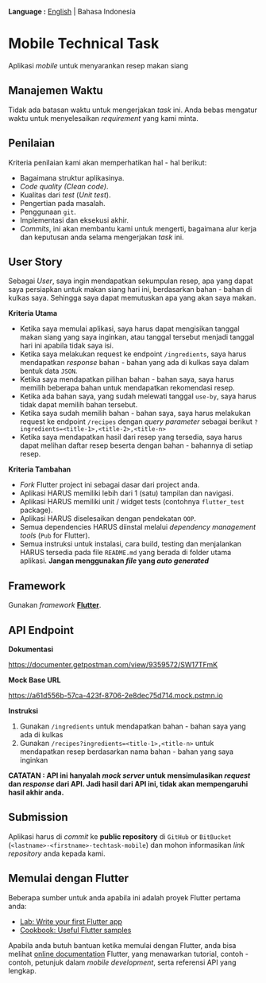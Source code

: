 __Language :__ [English](README.md) | Bahasa Indonesia

# Mobile Technical Task
Aplikasi *mobile* untuk menyarankan resep makan siang

## Manajemen Waktu
Tidak ada batasan waktu untuk mengerjakan *task* ini. Anda bebas mengatur waktu untuk menyelesaikan *requirement* yang kami minta.

## Penilaian
Kriteria penilaian kami akan memperhatikan hal - hal berikut:
- Bagaimana struktur aplikasinya. 
- *Code quality (Clean code)*.
- Kualitas dari *test* (*Unit test*).
- Pengertian pada masalah.
- Penggunaan `git`.
- Implementasi dan eksekusi akhir.
- *Commits*, ini akan membantu kami untuk mengerti, bagaimana alur kerja dan keputusan anda selama mengerjakan *task* ini.

## User Story
Sebagai *User*, saya ingin mendapatkan sekumpulan resep, apa yang dapat saya persiapkan untuk makan siang hari ini, berdasarkan bahan - bahan di kulkas saya. Sehingga saya dapat memutuskan apa yang akan saya makan.

__Kriteria Utama__
- Ketika saya memulai aplikasi, saya harus dapat mengisikan tanggal makan siang yang saya inginkan, atau tanggal tersebut menjadi tanggal hari ini apabila tidak saya isi.
- Ketika saya melakukan request ke endpoint `/ingredients`, saya harus mendapatkan *response* bahan - bahan yang ada di kulkas saya dalam bentuk data `JSON`.
- Ketika saya mendapatkan pilihan bahan - bahan saya, saya harus memilih beberapa bahan untuk mendapatkan rekomendasi resep.
- Ketika ada bahan saya, yang sudah melewati tanggal `use-by`, saya harus tidak dapat memilih bahan tersebut.
- Ketika saya sudah memilih bahan - bahan saya, saya harus melakukan request ke endpoint `/recipes` dengan *query parameter* sebagai berikut `?ingredients=<title-1>,<title-2>,<title-n>`
- Ketika saya mendapatkan hasil dari resep yang tersedia, saya harus dapat melihan daftar resep beserta dengan bahan - bahannya di setiap resep.

__Kriteria Tambahan__
- *Fork* Flutter project ini sebagai dasar dari project anda.
- Aplikasi HARUS memiliki lebih dari 1 (satu) tampilan dan navigasi.
- Aplikasi HARUS memiliki unit / widget tests (contohnya `flutter_test` package).
- Aplikasi HARUS diselesaikan dengan pendekatan `OOP`.
- Semua dependencies HARUS diinstal melalui *dependency management tools* (`Pub` for Flutter).
- Semua instruksi untuk instalasi, cara build, testing dan menjalankan HARUS tersedia pada file `README.md` yang berada di folder utama aplikasi. __Jangan menggunakan *file* yang *auto generated*__

## Framework
Gunakan *framework* [__Flutter__](https://flutter.dev/docs/get-started/codelab).  

## API Endpoint
__Dokumentasi__

https://documenter.getpostman.com/view/9359572/SW17TFmK

__Mock Base URL__

https://a61d556b-57ca-423f-8706-2e8dec75d714.mock.pstmn.io

__Instruksi__
1. Gunakan `/ingredients` untuk mendapatkan bahan - bahan saya yang ada di kulkas
2. Gunakan `/recipes?ingredients=<title-1>,<title-n>` untuk mendapatkan resep berdasarkan nama bahan - bahan yang saya inginkan

__CATATAN : API ini hanyalah *mock server* untuk mensimulasikan *request* dan *response* dari API. Jadi hasil dari API ini, tidak akan mempengaruhi hasil akhir anda.__ 
 
## Submission
Aplikasi harus di *commit* ke __public repository__ di `GitHub` or `BitBucket` (`<lastname>-<firstname>-techtask-mobile`) dan mohon informasikan *link repository* anda kepada kami.

## Memulai dengan Flutter

Beberapa sumber untuk anda apabila ini adalah proyek Flutter pertama anda:

- [Lab: Write your first Flutter app](https://flutter.dev/docs/get-started/codelab)
- [Cookbook: Useful Flutter samples](https://flutter.dev/docs/cookbook)

Apabila anda butuh bantuan ketika memulai dengan Flutter, anda bisa melihat [online documentation](https://flutter.dev/docs) Flutter, yang menawarkan tutorial, contoh - contoh, petunjuk dalam *mobile development*, serta referensi API yang lengkap.
